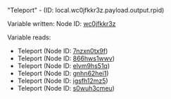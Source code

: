 "Teleport" - (ID: local.wc0jfkkr3z.payload.output.rpid)

Variable written:
Node ID: [wc0jfkkr3z](../nodes/wc0jfkkr3z.md)

Variable reads:
* Teleport (Node ID: [7nzxn0tx9f](../nodes/7nzxn0tx9f.md))
* Teleport (Node ID: [866hws1wwv](../nodes/866hws1wwv.md))
* Teleport (Node ID: [elvm9hs51q](../nodes/elvm9hs51q.md))
* Teleport (Node ID: [gnhn62hei1](../nodes/gnhn62hei1.md))
* Teleport (Node ID: [igsfh12mz5](../nodes/igsfh12mz5.md))
* Teleport (Node ID: [s0wuh3cmeu](../nodes/s0wuh3cmeu.md))

